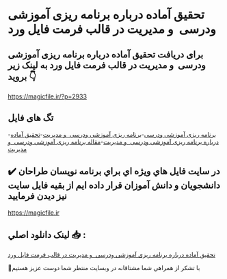 # تحقیق آماده درباره برنامه ریزی آموزشی ودرسی  و مدیریت در قالب فرمت فایل ورد

## برای دریافت تحقیق آماده درباره برنامه ریزی آموزشی ودرسی  و مدیریت در قالب فرمت فایل ورد به لینک زیر بروید 👇

https://magicfile.ir/?p=2933

## تگ های فایل

-[برنامه ریزی آموزشی ودرسی](https://magicfile.ir/product/%d8%aa%d8%ad%d9%82%db%8c%d9%82-%d8%a2%d9%85%d8%a7%d8%af%d9%87-%d8%af%d8%b1%d8%a8%d8%a7%d8%b1%d9%87-%d8%a8%d8%b1%d9%86%d8%a7%d9%85%d9%87-%d8%b1%db%8c%d8%b2%db%8c-%d8%a2%d9%85%d9%88%d8%b2%d8%b4%db%8c-%d9%88%d8%af%d8%b1%d8%b3%db%8c-%d9%88-%d9%85%d8%af%db%8c%d8%b1%db%8c%d8%aa/)-[برنامه ریزی آموزشی ودرسی  و مدیریت](https://magicfile.ir/product/%d8%aa%d8%ad%d9%82%db%8c%d9%82-%d8%a2%d9%85%d8%a7%d8%af%d9%87-%d8%af%d8%b1%d8%a8%d8%a7%d8%b1%d9%87-%d8%a8%d8%b1%d9%86%d8%a7%d9%85%d9%87-%d8%b1%db%8c%d8%b2%db%8c-%d8%a2%d9%85%d9%88%d8%b2%d8%b4%db%8c-%d9%88%d8%af%d8%b1%d8%b3%db%8c-%d9%88-%d9%85%d8%af%db%8c%d8%b1%db%8c%d8%aa/)-[تحقیق آماده درباره برنامه ریزی آموزشی ودرسی  و مدیریت](https://magicfile.ir/product/%d8%aa%d8%ad%d9%82%db%8c%d9%82-%d8%a2%d9%85%d8%a7%d8%af%d9%87-%d8%af%d8%b1%d8%a8%d8%a7%d8%b1%d9%87-%d8%a8%d8%b1%d9%86%d8%a7%d9%85%d9%87-%d8%b1%db%8c%d8%b2%db%8c-%d8%a2%d9%85%d9%88%d8%b2%d8%b4%db%8c-%d9%88%d8%af%d8%b1%d8%b3%db%8c-%d9%88-%d9%85%d8%af%db%8c%d8%b1%db%8c%d8%aa/)-[مقاله برنامه ریزی آموزشی ودرسی  و مدیریت](https://magicfile.ir/product/%d8%aa%d8%ad%d9%82%db%8c%d9%82-%d8%a2%d9%85%d8%a7%d8%af%d9%87-%d8%af%d8%b1%d8%a8%d8%a7%d8%b1%d9%87-%d8%a8%d8%b1%d9%86%d8%a7%d9%85%d9%87-%d8%b1%db%8c%d8%b2%db%8c-%d8%a2%d9%85%d9%88%d8%b2%d8%b4%db%8c-%d9%88%d8%af%d8%b1%d8%b3%db%8c-%d9%88-%d9%85%d8%af%db%8c%d8%b1%db%8c%d8%aa/)

## ✔️ در سايت فايل هاي ويژه اي براي برنامه نويسان طراحان دانشجويان و دانش آموزان قرار داده ايم از بقيه فايل سايت نيز ديدن فرماييد

https://magicfile.ir


## لينک دانلود اصلي 📥 :

[تحقیق آماده درباره برنامه ریزی آموزشی ودرسی  و مدیریت در قالب فرمت فایل ورد](https://magicfile.ir/product/%d8%aa%d8%ad%d9%82%db%8c%d9%82-%d8%a2%d9%85%d8%a7%d8%af%d9%87-%d8%af%d8%b1%d8%a8%d8%a7%d8%b1%d9%87-%d8%a8%d8%b1%d9%86%d8%a7%d9%85%d9%87-%d8%b1%db%8c%d8%b2%db%8c-%d8%a2%d9%85%d9%88%d8%b2%d8%b4%db%8c-%d9%88%d8%af%d8%b1%d8%b3%db%8c-%d9%88-%d9%85%d8%af%db%8c%d8%b1%db%8c%d8%aa/) 


🙏با تشکر از همراهي شما مشتاقانه در وبسایت منتظر شما دوست عزیز هستیم

